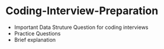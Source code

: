 # Coding-Interview-Preparation 
- Important Data Struture Question for coding interviews
- Practice Questions
- Brief explanation

